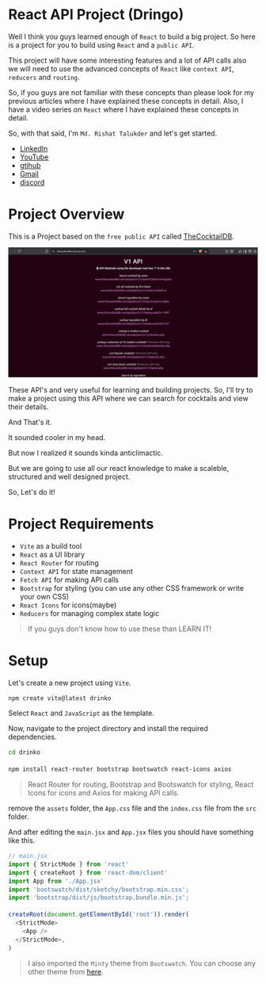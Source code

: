 # React API Project (Dringo)

Well I think you guys learned enough of `React` to build a big project. So here is a project for you to build using `React` and a `public API`.

This project will have some interesting features and a lot of API calls also we will need to use the advanced concepts of `React` like `context API`, `reducers` and `routing`.

So, if you guys are not familiar with these concepts than please look for my previous articles where I have explained these concepts in detail. Also, I have a video series on `React` where I have explained these concepts in detail.

So, with that said, I'm `Md. Rishat Talukder` and let's get started.

- [LinkedIn](https://www.linkedin.com/in/pro-programmer/)
- [YouTube](http://www.youtube.com/@itvaya)
- [gtihub](https://github.com/RishatTalukder/learning_react)
- [Gmail](talukderrishat2@gmail.com)
- [discord](https://discord.gg/ZB495XggcF)

# Project Overview

This is a Project based on the `free public API` called [TheCocktailDB](https://www.thecocktaildb.com/api.php).

![alt text](image.png)

These API's and very useful for learning and building projects. So, I'll try to make a project using this API where we can search for cocktails and view their details.

And That's it.

It sounded cooler in my head.

But now I realized it sounds kinda anticlimactic.

But we are going to use all our react knowledge to make a scaleble, structured and well designed project.

So, Let's do it!

# Project Requirements

- `Vite` as a build tool
- `React` as a UI library
- `React Router` for routing
- `Context API` for state management
- `Fetch API` for making API calls
- `Bootstrap` for styling (you can use any other CSS framework or write your own CSS)
- `React Icons` for icons(maybe)
- `Reducers` for managing complex state logic

> If you guys don't know how to use these than LEARN IT!

# Setup

Let's create a new project using `Vite`.

```bash
npm create vite@latest drinko
```

Select `React` and `JavaScript` as the template.

Now, navigate to the project directory and install the required dependencies.

```bash
cd drinko

npm install react-router bootstrap bootswatch react-icons axios
```

> React Router for routing, Bootstrap and Bootswatch for styling, React Icons for icons and Axios for making API calls.

remove the `assets` folder, the `App.css` file and the `index.css` file from the `src` folder.

And after editing the `main.jsx` and `App.jsx` files you should have something like this.

```js {.line-numbers}
// main.jsx
import { StrictMode } from 'react'
import { createRoot } from 'react-dom/client'
import App from './App.jsx'
import 'bootswatch/dist/sketchy/bootstrap.min.css';
import 'bootstrap/dist/js/bootstrap.bundle.min.js';

createRoot(document.getElementById('root')).render(
  <StrictMode>
    <App />
  </StrictMode>,
)
```

> I also imported the `Minty` theme from `Bootswatch`. You can choose any other theme from [here](https://bootswatch.com/).